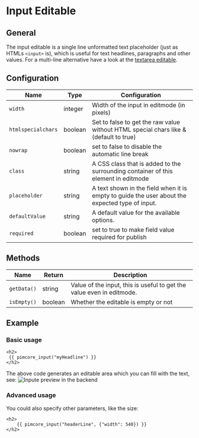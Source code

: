 # Input Editable

## General

The input editable is a single line unformatted text placeholder (just as HTMLs `<input>` is), which is useful for text headlines, paragraphs and other values. 
For a multi-line alternative have a look at the [textarea editable](./36_Textarea.md). 

## Configuration

| Name               | Type    | Configuration                                                                                  |
|--------------------|---------|------------------------------------------------------------------------------------------------|
| `width`            | integer | Width of the input in editmode (in pixels)                                                     |
| `htmlspecialchars` | boolean | Set to false to get the raw value without HTML special chars like & (default to true)          |
| `nowrap`           | boolean | set to false to disable the automatic line break                                               |
| `class`            | string  | A CSS class that is added to the surrounding container of this element in editmode             |
| `placeholder`      | string  | A text shown in the field when it is empty to guide the user about the expected type of input. |
| `defaultValue`     | string  | A default value for the available options.                                                     |
| `required`         | boolean | set to true to make field value required for publish                                           |

## Methods

| Name        | Return   | Description                                                           |
|-------------|----------|-----------------------------------------------------------------------|
| `getData()` | string   | Value of the input, this is useful to get the value even in editmode. |
| `isEmpty()` | boolean  | Whether the editable is empty or not                                  |

## Example 

### Basic usage 

```twig
<h2>
 {{ pimcore_input("myHeadline") }}
</h2>
```

The above code generates an editable area which you can fill with the text, see:
![Inpute preview in the backend](../../img/input_backend_preview.png)

### Advanced usage

You could also specify other parameters, like the size:

```twig
<h2>
    {{ pimcore_input("headerLine", {"width": 540}) }}
</h2>
```
